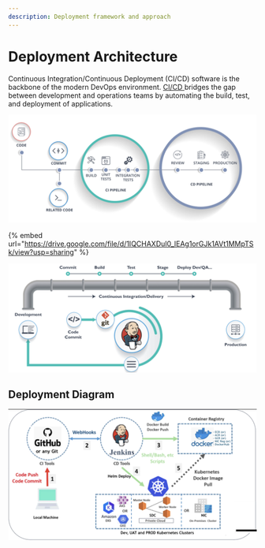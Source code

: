 ```yaml
---
description: Deployment framework and approach
---
```


# Deployment Architecture

Continuous Integration/Continuous Deployment (CI/CD) software is the backbone of the modern DevOps environment. [CI/CD ](../../../guides/installation-guide/production-setup/ci-cd-set-up/)bridges the gap between development and operations teams by automating the build, test, and deployment of applications.&#x20;



![](<../../../.gitbook/assets/image (97).png>)

{% embed url="https://drive.google.com/file/d/1IQCHAXDuI0_lEAg1orGJk1AVt1MMpTSk/view?usp=sharing" %}

![](<../../../.gitbook/assets/image (89).png>)

## Deployment Diagram

![](<../../../.gitbook/assets/image (11) (1).png>)

